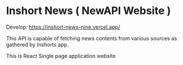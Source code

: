 # Inshort News ( NewAPI Website )

Develop: https://inshort-news-nine.vercel.app/

This API is capable of fetching news contents from various sources as gathered by Inshorts app.

This is React Single page application website


